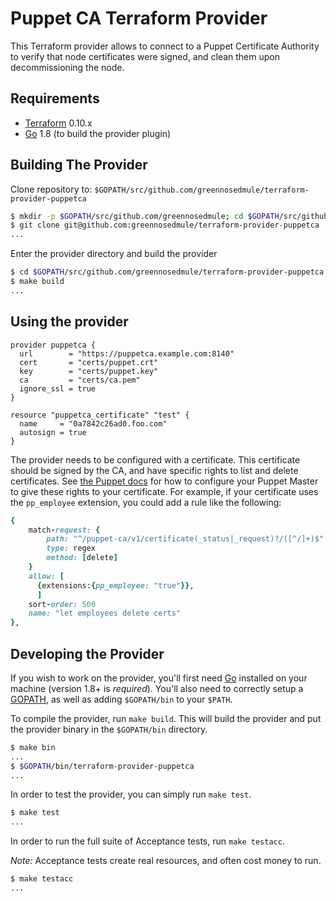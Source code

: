 Puppet CA Terraform Provider
=============================

This Terraform provider allows to connect to a Puppet Certificate Authority to verify that node certificates were signed, and clean them upon decommissioning the node.

Requirements
------------

- [Terraform](https://www.terraform.io/downloads.html) 0.10.x
- [Go](https://golang.org/doc/install) 1.8 (to build the provider plugin)

Building The Provider
---------------------

Clone repository to: `$GOPATH/src/github.com/greennosedmule/terraform-provider-puppetca`

```sh
$ mkdir -p $GOPATH/src/github.com/greennosedmule; cd $GOPATH/src/github.com/greennosedmule
$ git clone git@github.com:greennosedmule/terraform-provider-puppetca
...
```

Enter the provider directory and build the provider

```sh
$ cd $GOPATH/src/github.com/greennosedmule/terraform-provider-puppetca
$ make build
...
```

Using the provider
----------------------

```hcl
provider puppetca {
  url        = "https://puppetca.example.com:8140"
  cert       = "certs/puppet.crt"
  key        = "certs/puppet.key"
  ca         = "certs/ca.pem"
  ignore_ssl = true
}

resource "puppetca_certificate" "test" {
  name     = "0a7842c26ad0.foo.com"
  autosign = true
}
```

The provider needs to be configured with a certificate. This certificate
should be signed by the CA, and have specific rights to list and delete
certificates. See [the Puppet docs](https://puppet.com/docs/puppetserver/5.3/config_file_auth.html)
for how to configure your Puppet Master to give these rights to your
certificate. For example, if your certificate uses the `pp_employee` extension,
you could add a rule like the following:

```ruby
{
    match-request: {
        path: "^/puppet-ca/v1/certificate(_status|_request)?/([^/]+)$"
        type: regex
        method: [delete]
    }
    allow: [
      {extensions:{pp_employee: "true"}},
      ]
    sort-order: 500
    name: "let employees delete certs"
},
```

Developing the Provider
---------------------------

If you wish to work on the provider, you'll first need [Go](http://www.golang.org) installed on your machine (version 1.8+ is *required*). You'll also need to correctly setup a [GOPATH](http://golang.org/doc/code.html#GOPATH), as well as adding `$GOPATH/bin` to your `$PATH`.

To compile the provider, run `make build`. This will build the provider and put the provider binary in the `$GOPATH/bin` directory.

```sh
$ make bin
...
$ $GOPATH/bin/terraform-provider-puppetca
...
```

In order to test the provider, you can simply run `make test`.

```sh
$ make test
...
```

In order to run the full suite of Acceptance tests, run `make testacc`.

*Note:* Acceptance tests create real resources, and often cost money to run.

```sh
$ make testacc
...
```
